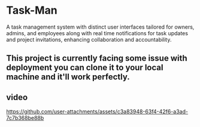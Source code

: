# Task-Man
A task management system with distinct user interfaces tailored for owners, admins, and employees along with real time notifications for task updates and project invitations, enhancing collaboration and accountability.

## This project is currently facing some issue with deployment you can clone it to your local machine and it'll work perfectly.

## video

https://github.com/user-attachments/assets/c3a83948-63f4-42f6-a3ad-7c7b368be88b

